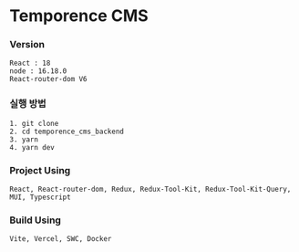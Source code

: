 # Temporence CMS

### Version

```
React : 18
node : 16.18.0
React-router-dom V6
```

### 실행 방법

```
1. git clone
2. cd temporence_cms_backend
3. yarn
4. yarn dev
```

### Project Using

```
React, React-router-dom, Redux, Redux-Tool-Kit, Redux-Tool-Kit-Query, MUI, Typescript
```

### Build Using

```
Vite, Vercel, SWC, Docker
```
